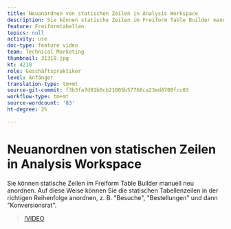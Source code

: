 ```yaml
---
title: Neuanordnen von statischen Zeilen in Analysis Workspace
description: Sie können statische Zeilen im Freiform Table Builder manuell neu anordnen. Auf diese Weise können Sie die statischen Tabellenzeilen in der richtigen Reihenfolge anordnen, z. B. "Besuche", "Bestellungen" und dann "Konversionsrat".
feature: Freiformtabellen
topics: null
activity: use
doc-type: feature video
team: Technical Marketing
thumbnail: 31319.jpg
kt: 4218
role: Geschäftspraktiker
level: Anfänger
translation-type: tm+mt
source-git-commit: f3b3fa7d91b0cb21005b57768ca23ed6700fcc03
workflow-type: tm+mt
source-wordcount: '83'
ht-degree: 2%

---
```



# Neuanordnen von statischen Zeilen in Analysis Workspace

Sie können statische Zeilen im Freiform Table Builder manuell neu anordnen. Auf diese Weise können Sie die statischen Tabellenzeilen in der richtigen Reihenfolge anordnen, z. B. &quot;Besuche&quot;, &quot;Bestellungen&quot; und dann &quot;Konversionsrat&quot;.

>[!VIDEO](https://video.tv.adobe.com/v/31319/?quality=12)
